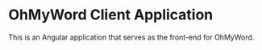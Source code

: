 # OhMyWord Client Application

This is an Angular application that serves as the front-end for OhMyWord.
